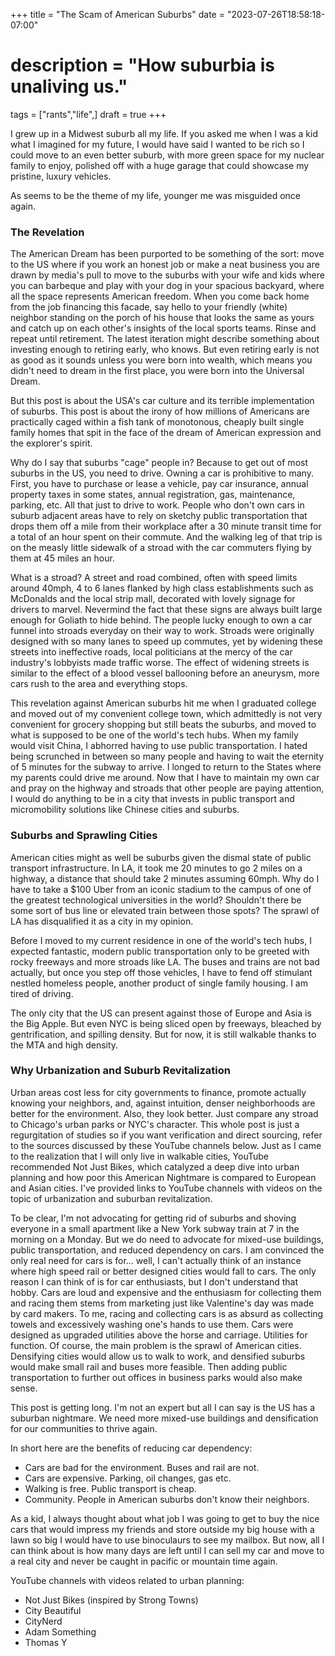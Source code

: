 +++
title = "The Scam of American Suburbs"
date = "2023-07-26T18:58:18-07:00"
# description = "How suburbia is unaliving us."

tags = ["rants","life",]
draft = true
+++

I grew up in a Midwest suburb all my life. If you asked me when I was a kid what I imagined for my future, I would have said I wanted to be rich so I could move to an even better suburb, with more green space for my nuclear family to enjoy, polished off with a huge garage that could showcase my pristine, luxury vehicles. 

As seems to be the theme of my life, younger me was misguided once again.

### The Revelation

The American Dream has been purported to be something of the sort: move to the US where if you work an honest job or make a neat business you are drawn by media's pull to move to the suburbs with your wife and kids where you can barbeque and play with your dog in your spacious backyard, where all the space represents American freedom. When you come back home from the job financing this facade, say hello to your friendly (white) neighbor standing on the porch of his house that looks the same as yours and catch up on each other's insights of the local sports teams. Rinse and repeat until retirement. The latest iteration might describe something about investing enough to retiring early, who knows. But even retiring early is not as good as it sounds unless you were born into wealth, which means you didn't need to dream in the first place, you were born into the Universal Dream.

But this post is about the USA's car culture and its terrible implementation of suburbs. This post is about the irony of how millions of Americans are practically caged within a fish tank of monotonous, cheaply built single family homes that spit in the face of the dream of American expression and the explorer's spirit. 

Why do I say that suburbs "cage" people in? Because to get out of most suburbs in the US, you need to drive. Owning a car is prohibitive to many. First, you have to purchase or lease a vehicle, pay car insurance, annual property taxes in some states, annual registration, gas, maintenance, parking, etc. All that just to drive to work. People who don't own cars in suburb adjacent areas have to rely on sketchy public transportation that drops them off a mile from their workplace after a 30 minute transit time for a total of an hour spent on their commute. And the walking leg of that trip is on the measly little sidewalk of a stroad with the car commuters flying by them at 45 miles an hour.

What is a stroad? A street and road combined, often with speed limits around 40mph, 4 to 6 lanes flanked by high class establishments such as McDonalds and the local strip mall, decorated with lovely signage for drivers to marvel. Nevermind the fact that these signs are always built large enough for Goliath to hide behind. The people lucky enough to own a car funnel into stroads everyday on their way to work. Stroads were originally designed with so many lanes to speed up commutes, yet by widening these streets into ineffective roads, local politicians at the mercy of the car industry's lobbyists made traffic worse. The effect of widening streets is similar to the effect of a blood vessel ballooning before an aneurysm, more cars rush to the area and everything stops.

This revelation against American suburbs hit me when I graduated college and moved out of my convenient college town, which admittedly is not very convenient for grocery shopping but still beats the suburbs, and moved to what is supposed to be one of the world's tech hubs. When my family would visit China, I abhorred having to use public transportation. I hated being scrunched in between so many people and having to wait the eternity of 5 minutes for the subway to arrive. I longed to return to the States where my parents could drive me around. Now that I have to maintain my own car and pray on the highway and stroads that other people are paying attention, I would do anything to be in a city that invests in public transport and micromobility solutions like Chinese cities and suburbs.


### Suburbs and Sprawling Cities

American cities might as well be suburbs given the dismal state of public transport infrastructure. In LA, it took me 20 minutes to go 2 miles on a highway, a distance that should take 2 minutes assuming 60mph. Why do I have to take a $100 Uber from an iconic stadium to the campus of one of the greatest technological universities in the world? Shouldn't there be some sort of bus line or elevated train between those spots? The sprawl of LA has disqualified it as a city in my opinion.

Before I moved to my current residence in one of the world's tech hubs, I expected fantastic, modern public transportation only to be greeted with rocky freeways and more stroads like LA. The buses and trains are not bad actually, but once you step off those vehicles, I have to fend off stimulant nestled homeless people, another product of single family housing. I am tired of driving. 

The only city that the US can present against those of Europe and Asia is the Big Apple. But even NYC is being sliced open by freeways, bleached by gentrification, and spilling density. But for now, it is still walkable thanks to the MTA and high density.


### Why Urbanization and Suburb Revitalization

Urban areas cost less for city governments to finance, promote actually knowing your neighbors, and, against intuition, denser neighborhoods are better for the environment. Also, they look better. Just compare any stroad to Chicago's urban parks or NYC's character. This whole post is just a regurgitation of studies so if you want verification and direct sourcing, refer to the sources discussed by these YouTube channels below. Just as I came to the realization that I will only live in walkable cities, YouTube recommended Not Just Bikes, which catalyzed a deep dive into urban planning and how poor this American Nightmare is compared to European and Asian cities. I've provided links to YouTube channels with videos on the topic of urbanization and suburban revitalization.

To be clear, I'm not advocating for getting rid of suburbs and shoving everyone in a small apartment like a New York subway train at 7 in the morning on a Monday. But we do need to advocate for mixed-use buildings, public transportation, and reduced dependency on cars. I am convinced the only real need for cars is for... well, I can't actually think of an instance where high speed rail or better designed cities would fall to cars. The only reason I can think of is for car enthusiasts, but I don't understand that hobby. Cars are loud and expensive and the enthusiasm for collecting them and racing them stems from marketing just like Valentine's day was made by card makers. To me, racing and collecting cars is as absurd as collecting towels and excessively washing one's hands to use them. Cars were designed as upgraded utilities above the horse and carriage. Utilities for function. Of course, the main problem is the sprawl of American cities. Densifying cities would allow us to walk to work, and densified suburbs would make small rail and buses more feasible. Then adding public transportation to further out offices in business parks would also make sense.

This post is getting long. I'm not an expert but all I can say is the US has a suburban nightmare. We need more mixed-use buildings and densification for our communities to thrive again.

In short here are the benefits of reducing car dependency:
- Cars are bad for the environment. Buses and rail are not.
- Cars are expensive. Parking, oil changes, gas etc.
- Walking is free. Public transport is cheap.
- Community. People in American suburbs don't know their neighbors.

As a kid, I always thought about what job I was going to get to buy the nice cars that would impress my friends and store outside my big house with a lawn so big I would have to use binoculaurs to see my mailbox. But now, all I can think about is how many days are left until I can sell my car and move to a real city and never be caught in pacific or mountain time again.


YouTube channels with videos related to urban planning:
- Not Just Bikes (inspired by Strong Towns)
- City Beautiful
- CityNerd
- Adam Something
- Thomas Y
